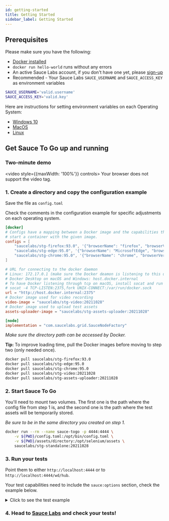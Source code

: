 ```yaml
---
id: getting-started
title: Getting Started
sidebar_label: Getting Started
---
```


## Prerequisites

Please make sure you have the following:

- [Docker installed](https://docs.docker.com/engine/install/)
- `docker run hello-world` runs without any errors
- An active Sauce Labs account, if you don't have one yet, please [sign-up](https://saucelabs.com/sign-up?utm_source=referral&utm_medium=ospo&utm_campaign=saucetogo&utm_term=)
- Recommended - Your Sauce Labs `SAUCE_USERNAME` and `SAUCE_ACCESS_KEY` as environment variables

```bash
SAUCE_USERNAME='valid.username'
SAUCE_ACCESS_KEY='valid.key'
```

Here are instructions for setting environment variables on each Operating System: 
* [Windows 10](https://www.architectryan.com/2018/08/31/how-to-change-environment-variables-on-windows-10/) 
* [MacOS](https://apple.stackexchange.com/questions/106778/how-do-i-set-environment-variables-on-os-x)
* [Linux](https://askubuntu.com/questions/58814/how-do-i-add-environment-variables)

## Get Sauce To Go up and running

### Two-minute demo
<video style={{maxWidth: '100%'}} controls>
  <source src="https://user-images.githubusercontent.com/5992658/135048022-58e73843-69d7-4f04-8e9e-ae8f6a83c89d.mp4" type="video/mp4"/>
  Your browser does not support the video tag.
</video> 

### 1. Create a directory and copy the configuration example

Save the file as `config.toml`

Check the comments in the configuration example for specific adjustments on each operating system.

```toml
[docker]
# Configs have a mapping between a Docker image and the capabilities that need to be matched to
# start a container with the given image.
configs = [
    "saucelabs/stg-firefox:93.0", '{"browserName": "firefox", "browserVersion": "93.0", "platformName": "linux"}',
    "saucelabs/stg-edge:95.0", '{"browserName": "MicrosoftEdge", "browserVersion": "95.0", "platformName": "linux"}',
    "saucelabs/stg-chrome:95.0", '{"browserName": "chrome", "browserVersion": "95.0", "platformName": "linux"}'
]

# URL for connecting to the docker daemon
# Linux: 172.17.0.1 (make sure the Docker deamon is listening to this url first) 
# Docker Desktop on macOS and Windows: host.docker.internal
# To have Docker listening through tcp on macOS, install socat and run the following command
# socat -4 TCP-LISTEN:2375,fork UNIX-CONNECT:/var/run/docker.sock
url = "http://host.docker.internal:2375"
# Docker image used for video recording
video-image = "saucelabs/stg-video:20211028"
# Docker image used to upload test assets
assets-uploader-image = "saucelabs/stg-assets-uploader:20211028"

[node]
implementation = "com.saucelabs.grid.SauceNodeFactory"
```

_Make sure the directory path can be accessed by Docker._



**Tip:** To improve loading time, pull the Docker images before moving to step two
(only needed once).

```bash
docker pull saucelabs/stg-firefox:93.0
docker pull saucelabs/stg-edge:95.0
docker pull saucelabs/stg-chrome:95.0
docker pull saucelabs/stg-video:20211028
docker pull saucelabs/stg-assets-uploader:20211028
```

### 2. Start Sauce To Go

You'll need to mount two volumes. The first one is the path where the config file from
step 1 is, and the second one is the path where the test assets will be temporarily stored.

_Be sure to be in the same directory you created on step 1._

```bash
docker run --rm --name sauce-togo -p 4444:4444 \
    -v ${PWD}/config.toml:/opt/bin/config.toml \
    -v ${PWD}/assets/directory:/opt/selenium/assets \
    saucelabs/stg-standalone:20211028
```

### 3. Run your tests 

Point them to either `http://localhost:4444` or to `http://localhost:4444/wd/hub`.

Your test capabilities need to include the `sauce:options` section, check the example below.

<details>
    <summary>Click to see the test example</summary>

```java
import org.junit.jupiter.api.Test;
import org.openqa.selenium.By;
import org.openqa.selenium.MutableCapabilities;
import org.openqa.selenium.firefox.FirefoxOptions;
import org.openqa.selenium.remote.RemoteWebDriver;

import java.net.MalformedURLException;
import java.net.URL;

import static org.junit.jupiter.api.Assertions.assertEquals;

public class DemoTest {
  @Test
  public void demoTest() throws MalformedURLException {
    MutableCapabilities sauceOptions = new MutableCapabilities();
    // Depending where your Sauce Labs account is created, use 'EU' or 'US'
    sauceOptions.setCapability("dataCenter", "US");
    sauceOptions.setCapability("timeZone", "US/Pacific");
    sauceOptions.setCapability("screenResolution", "1920x1080");
    sauceOptions.setCapability("username", System.getenv("SAUCE_USERNAME"));
    sauceOptions.setCapability("accessKey", System.getenv("SAUCE_ACCESS_KEY"));
    sauceOptions.setCapability("name", "demoTest");

    URL gridUrl = new URL("http://localhost:4444");
    FirefoxOptions firefoxOptions = new FirefoxOptions();
    firefoxOptions.setCapability("platformName", "linux");
    firefoxOptions.setCapability("browserVersion", "93.0");
    firefoxOptions.setCapability("sauce:options", sauceOptions);
    RemoteWebDriver driver = new RemoteWebDriver(gridUrl, firefoxOptions);
    driver.manage().window().maximize();

    try {
      // Log in to www.saucedemo.com
      driver.get("https://www.saucedemo.com");
      driver.findElement(By.id("user-name")).sendKeys("standard_user");
      driver.findElement(By.id("password")).sendKeys("secret_sauce");
      driver.findElement(By.className("btn_action")).click();

      // Add two items to the shopping cart
      driver.get("https://www.saucedemo.com/inventory.html");
      driver.findElement(By.className("btn_primary")).click();
      driver.findElement(By.className("btn_primary")).click();
      assertEquals("2", driver.findElement(By.className("shopping_cart_badge")).getText());

      // Assert we have two items in the shopping cart
      driver.get("https://www.saucedemo.com/cart.html");
      assertEquals(2, driver.findElements(By.className("inventory_item_name")).size());
    } finally {
      driver.quit();
    }
  }
}
```
</details>


### 4. Head to [Sauce Labs](https://app.saucelabs.com/) and check your tests!

